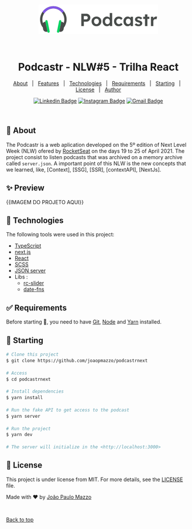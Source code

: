 <div align="center" id="top"> 
  <img src="public/logo.svg" alt="Podcastrnext" />

  &#xa0;

  <!-- <a href="https://podcastrnext.netlify.app">Demo</a> -->
</div>

<h1 align="center">Podcastr - NLW#5 - Trilha React</h1>

<p align="center">
  <a href="#dart-about">About</a> &#xa0; | &#xa0; 
  <a href="#sparkles-features">Features</a> &#xa0; | &#xa0;
  <a href="#rocket-technologies">Technologies</a> &#xa0; | &#xa0;
  <a href="#white_check_mark-requirements">Requirements</a> &#xa0; | &#xa0;
  <a href="#checkered_flag-starting">Starting</a> &#xa0; | &#xa0;
  <a href="#memo-license">License</a> &#xa0; | &#xa0;
  <a href="https://github.com/joaopmazzo" target="_blank">Author</a>
</p>

<div align="center">

  [![Linkedin Badge](https://img.shields.io/badge/-zemazzo-blue?style=flat-square&logo=Linkedin&logoColor=white&link=https://www.linkedin.com/in/jo%C3%A3o-paulo-mazzo-2ab6b21b7/)](https://www.linkedin.com/in/jo%C3%A3o-paulo-mazzo-2ab6b21b7/) [![Instagram Badge](https://img.shields.io/badge/-jp.mazzo-purple?style=flat-square&logo=instagram&logoColor=white&link=https://www.instagram.com/jp.mazzo/)](https://www.instagram.com/jp.mazzo/) [![Gmail Badge](https://img.shields.io/badge/-mazzojp@gmail.com-c14438?style=flat-square&logo=Gmail&logoColor=white&link=mailto:mazzojp@gmail.com)](mailto:mazzojp@gmail.com)

</div>

<!-- Status -->

<!-- <h4 align="center"> 
	🚧  Podcastrnext 🚀 Under construction...  🚧
</h4> 

<hr> -->

<br>

## :dart: About ##

The Podcastr is a web aplication developed on the 5º edition of Next Level Week (NLW) ofered by [RocketSeat](https://rocketseat.com.br/) on the days 19 to 25 of April 2021.
The project consist to listen podcasts that was archived on a memory archive called ```server.json```.
A important point of this NLW is the new concepts that we learned, like, [Context], [SSG], [SSR], [contextAPI], [NextJs].

## :sparkles: Preview ##

{{IMAGEM DO PROJETO AQUI}}

## :rocket: Technologies ##

The following tools were used in this project:

- [TypeScript](https://www.typescriptlang.org/)
- [next.js](https://nextjs.org/)
- [React](https://pt-br.reactjs.org/)
- [SCSS](https://sass-lang.com/)
- [JSON server](https://github.com/joaopmazzo/NLW-5/tree/main/podcastrnext#rocket-technologies)
- Libs :
  - [rc-slider](https://www.npmjs.com/package/rc-slider)
  - [date-fns](https://date-fns.org/)

## :white_check_mark: Requirements ##

Before starting :checkered_flag:, you need to have [Git](https://git-scm.com), [Node](https://nodejs.org/en/) and [Yarn](https://yarnpkg.com/) installed.


## :checkered_flag: Starting ##

```bash
# Clone this project
$ git clone https://github.com/joaopmazzo/podcastrnext

# Access
$ cd podcastrnext

# Install dependencies
$ yarn install

# Run the fake API to get access to the podcast
$ yarn server

# Run the project
$ yarn dev

# The server will initialize in the <http://localhost:3000>
```

## :memo: License ##

This project is under license from MIT. For more details, see the [LICENSE](LICENSE.md) file.


Made with :heart: by <a href="https://github.com/joaopmazzo" target="_blank">João Paulo Mazzo</a>

&#xa0;

<a href="#top">Back to top</a>
